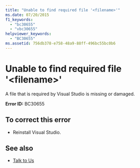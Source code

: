 ```yaml
---
title: "Unable to find required file '<filename>'"
ms.date: 07/20/2015
f1_keywords: 
  - "bc30655"
  - "vbc30655"
helpviewer_keywords: 
  - "BC30655"
ms.assetid: 756db378-e758-48a9-88ff-496bc55bc0b6
---
```

# Unable to find required file '\<filename>'
A file that is required by Visual Studio is missing or damaged.  
  
 **Error ID:** BC30655  
  
## To correct this error  
  
- Reinstall Visual Studio.  
  
## See also

- [Talk to Us](/visualstudio/ide/talk-to-us)
